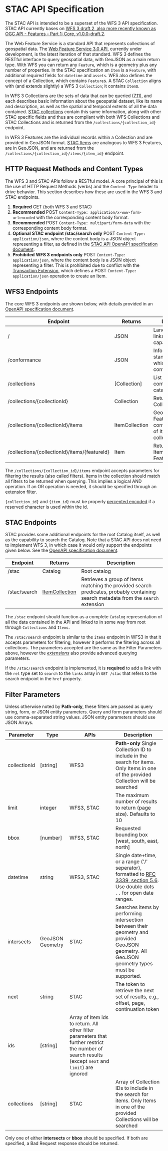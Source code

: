 # STAC API Specification

The STAC API is intended to be a superset of the WFS 3 API specification. STAC API currently bases on [WFS 3 draft.2, also more recently known as OGC API - Features - Part 1: Core, v1.0.0-draft.2](http://docs.opengeospatial.org/DRAFTS/17-069r2.html).

The Web Feature Service is a standard API that represents collections of geospatial data. The [Web Feature Service 3.0 API](https://github.com/opengeospatial/WFS_FES), currently under development, is the latest iteration of that standard. WFS 3 defines the RESTful interface to query geospatial data, with GeoJSON as a main return type. With WFS you can return any `Feature`, which is a geometry plus any number of properties. In the STAC specification an `Item` is a `Feature`, with additional required fields for `datetime` and `assets`. WFS also defines the concept of a Collection, which contains `Feature`s. A STAC `Collection` aligns with (and extends slightly) a WFS 3 `Collection`; it contains `Item`s.

In WFS 3 Collections are the sets of data that can be queried ([7.11](http://docs.opengeospatial.org/DRAFTS/17-069r2.html#_collections_)), and each describes basic information about the geospatial dataset, like its name and description, as well as the spatial and temporal extents of all the data contained. [STAC collections](../collection-spec/README.md) contain this same information, along with other STAC specific fields and thus are compliant with both WFS Collections and STAC Collections and is returned from the `/collections/{collection_id}` endpoint.

In WFS 3 Features are the individual records within a Collection and are provided in GeoJSON format. [STAC Items](../item-spec/README.md) are analogous to WFS 3 Features, are in GeoJSON, and are returned from the `/collections/{collection_id}/items/{item_id}` endpoint.

## HTTP Request Methods and Content Types

The WFS 3 and STAC APIs follow a RESTful model.  A core principal of this is the use of HTTP Request Methods (verbs) and the `Content-Type` header to drive behavior. This section describes how these are used in the WFS 3 and STAC endpoints. 

1. **Required** GET (both WFS 3 and STAC)
2. **Recommended** POST `Content-Type: application/x-www-form-urlencoded` with the corresponding content body format.
3. **Recommended** POST `Content-Type: multipart/form-data` with the corresponding content body format.
4. **Optional** **STAC endpoint /stac/search only** POST `Content-Type: application/json`, where the content body is a JSON object representing a filter, as defined in the [STAC API OpenAPI specification document](STAC.yaml).  
5. **Prohibited** **WFS 3 endpoints only** POST `Content-Type: application/json`, where the content body is a JSON object representing a filter.  This is prohibited due to conflict with the [Transaction Extension](extensions/transaction/README.md), which defines a POST `Content-Type: application/json` operation to create an Item.

## WFS3 Endpoints

The core WFS 3 endpoints are shown below, with details provided in an [OpenAPI specification document](openapi/WFS3.yaml).

| Endpoint     | Returns       | Description |
| ------------ | ------------- | ----------- |
| /            | JSON          | Landing page, links to API capabilities |
| /conformance | JSON          | Info about standards to which the API conforms |
| /collections | [Collection]  | List of Collections contained in the catalog |
| /collections/{collectionId}  | Collection | Returns single Collection JSON |
| /collections/{collectionId}/items | ItemCollection | GeoJSON FeatureCollection-conformant entity of Items in collection |
| /collections/{collectionId}/items/{featureId} | Item | Returns single Item (GeoJSON Feature) |

The `/collections/{collection_id}/items` endpoint accepts parameters for filtering the results (also called filters). 
Items in the collection should match all filters to be returned when querying. This implies a logical AND operation. If an OR operation is needed, it should be specified through an extension filter.

``{collection_id}`` and ``{item_id}`` must be properly [percented encoded](https://tools.ietf.org/html/rfc3986#section-2) if a reserved character is used within the id.

## STAC Endpoints

STAC provides some additional endpoints for the root Catalog itself, as well as the capability to search the Catalog. Note that a STAC API does not need to implement WFS 3, in which case it would only support the endpoints given below. See the [OpenAPI specification document](openapi/STAC.yaml).

| Endpoint      | Returns | Description |
| ------------- | ------- | ----------- |
| /stac         | Catalog | Root catalog |
| /stac/search  | [ItemCollection](../item-spec/itemcollection-spec.md) | Retrieves a group of Items matching the provided search predicates, probably containing search metadata from the `search` extension |

The `/stac` endpoint should function as a complete `Catalog` representation of all the data contained in the API and linked to in some way from root through `Collections` and `Items`.

The `/stac/search` endpoint is similar to the `items` endpoint in WFS3 in that it accepts parameters for filtering, however it performs the filtering across all collections. The parameters accepted are the same as the Filter Parameters above, however the *[extensions](extensions/README.md)* also provide advanced querying parameters.

If the `/stac/search` endpoint is implemented, it is **required** to add a link with the `rel` type set to `search` to the `links` array in `GET /stac` that refers to the search endpoint in the `href` property.

## Filter Parameters

Unless otherwise noted by **Path-only**, these filters are passed as query string, form, or JSON entity parameters.  Query and form parameters should use comma-separated string values. JSON entity parameters should use JSON Arrays. 

| Parameter    | Type             | APIs       | Description        |
| -----------  | ---------------- | ---------- | ---------------------- |
| collectionId | [string]         | WFS3       | **Path-only** Single Collection ID to include in the search for items. Only Items in one of the provided Collection will be searched |
| limit        | integer          | WFS3, STAC | The maximum number of results to return (page size). Defaults to 10 |
| bbox         | [number]         | WFS3, STAC | Requested bounding box [west, south, east, north] |
| datetime     | string           | WFS3, STAC | Single date+time, or a range ('/' seperator), formatted to [RFC 3339, section 5.6](https://tools.ietf.org/html/rfc3339#section-5.6). Use double dots `..` for open date ranges. |
| intersects   | GeoJSON Geometry | STAC       | Searches items by performing intersection between their geometry and provided GeoJSON geometry.  All GeoJSON geometry types must be supported. |
| next         | string           | STAC       | The token to retrieve the next set of results, e.g., offset, page, continuation token|
| ids | [string] | Array of Item ids to return. All other filter parameters that further restrict the number of search results (except `next` and `limit`) are ignored |
| collections  | [string]         | STAC       | Array of Collection IDs to include in the search for items. Only Items in one of the provided Collections will be searched |

Only one of either **intersects** or **bbox** should be specified.  If both are specified, a Bad Request response should be returned. 
